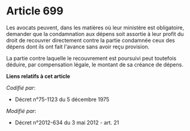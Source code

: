 # Article 699

Les avocats peuvent, dans les matières où leur ministère est obligatoire, demander que la condamnation aux dépens soit
assortie à leur profit du droit de recouvrer directement contre la partie condamnée ceux des dépens dont ils ont fait
l'avance sans avoir reçu provision.

La partie contre laquelle le recouvrement est poursuivi peut toutefois déduire, par compensation légale, le montant de sa
créance de dépens.

**Liens relatifs à cet article**

_Codifié par_:

  - Décret n°75-1123 du 5 décembre 1975

_Modifié par_:

  - Décret n°2012-634 du 3 mai 2012 - art. 21
